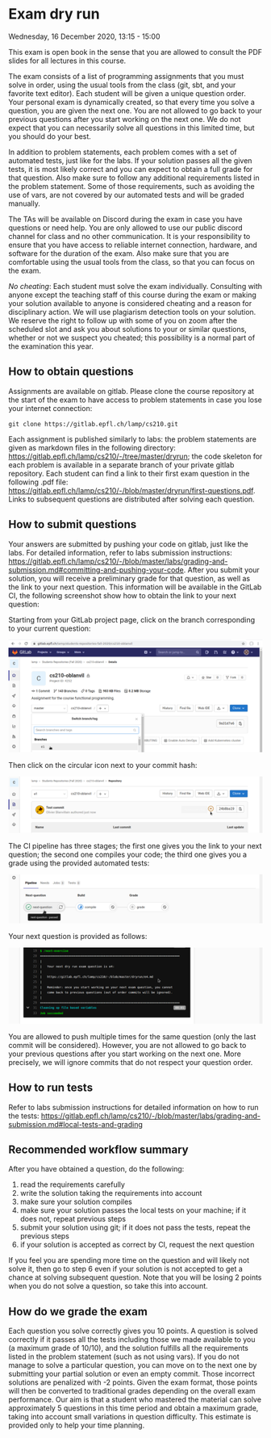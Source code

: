 # Exam dry run

Wednesday, 16 December 2020, 13:15 - 15:00

This exam is open book in the sense that you are allowed to consult the PDF slides for all lectures in this course.

The exam consists of a list of programming assignments that you must solve in order, using the usual tools from the class (git, sbt, and your favorite text editor). Each student will be given a unique question order. Your personal exam is dynamically created, so that every time you solve a question, you are given the next one. You are not allowed to go back to your previous questions after you start working on the next one. We do not expect that you can necessarily solve all questions in this limited time, but you should do your best.

In addition to problem statements, each problem comes with a set of automated tests, just like for the labs. If your solution passes all the given tests, it is most likely correct and you can expect to obtain a full grade for that question. Also make sure to follow any additional requirements listed in the problem statement. Some of those requirements, such as avoiding the use of vars, are not covered by our automated tests and will be graded manually.

The TAs will be available on Discord during the exam in case you have questions or need help. You are only allowed to use our public discord channel for class and no other communication. It is your responsibility to ensure that you have access to reliable internet connection, hardware, and software for the duration of the exam. Also make sure that you are comfortable using the usual tools from the class, so that you can focus on the exam.

*No cheating*: Each student must solve the exam individually. Consulting with anyone except the teaching staff of this course during the exam or making your solution available to anyone is considered cheating and a reason for disciplinary action. We will use plagiarism detection tools on your solution. We reserve the right to follow up with some of you on zoom after the scheduled slot and ask you about solutions to your or similar questions, whether or not we suspect you cheated; this possibility is a normal part of the examination this year.

## How to obtain questions

Assignments are available on gitlab. Please clone the course repository at the start of the exam to have access to problem statements in case you lose your internet connection:

```
git clone https://gitlab.epfl.ch/lamp/cs210.git
```

Each assignment is published similarly to labs: the problem statements are given as markdown files in the following directory: https://gitlab.epfl.ch/lamp/cs210/-/tree/master/dryrun; the code skeleton for each problem is available in a separate branch of your private gitlab repository. Each student can find a link to their first exam question in the following .pdf file: https://gitlab.epfl.ch/lamp/cs210/-/blob/master/dryrun/first-questions.pdf. Links to subsequent questions are distributed after solving each question.

## How to submit questions

Your answers are submitted by pushing your code on gitlab, just like the labs. For detailed information, refer to labs submission instructions: https://gitlab.epfl.ch/lamp/cs210/-/blob/master/labs/grading-and-submission.md#committing-and-pushing-your-code. After you submit your solution, you will receive a preliminary grade for that question, as well as the link to your next question. This information will be available in the GitLab CI, the following screenshot show how to obtain the link to your next question:

Starting from your GitLab project page, click on the branch corresponding to your current question:

![](images/1.png)

Then click on the circular icon next to your commit hash:

![](images/2.png)

The CI pipeline has three stages; the first one gives you the link to your next question; the second one compiles your code; the third one gives you a grade using the provided automated tests:

![](images/3.png)

Your next question is provided as follows:

![](images/4.png)

You are allowed to push multiple times for the same question (only the last commit will be considered). However, you are not allowed to go back to your previous questions after you start working on the next one. More precisely, we will ignore commits that do not respect your question order.

## How to run tests

Refer to labs submission instructions for detailed information on how to run the tests: https://gitlab.epfl.ch/lamp/cs210/-/blob/master/labs/grading-and-submission.md#local-tests-and-grading

## Recommended workflow summary

After you have obtained a question, do the following:

1. read the requirements carefully
2. write the solution taking the requirements into account
3. make sure your solution compiles
4. make sure your solution passes the local tests on your machine; if it does not, repeat previous steps
5. submit your solution using git; if it does not pass the tests, repeat the previous steps
6. if your solution is accepted as correct by CI, request the next question

If you feel you are spending more time on the question and will likely not solve it, then go to step 6 even if your solution is not accepted to get a chance at solving subsequent question. Note that you will be losing 2 points when you do not solve a question, so take this into account.

## How do we grade the exam

Each question you solve correctly gives you 10 points. A question is solved correctly if it passes all the tests including those we made available to you (a maximum grade of 10/10), and the solution fulfills all the requirements listed in the problem statement (such as not using vars). If you do not manage to solve a particular question, you can move on to the next one by submitting your partial solution or even an empty commit. Those incorrect solutions are penalized with -2 points. Given the exam format, those points will then be converted to traditional grades depending on the overall exam performance. Our aim is that a student who mastered the material can solve approximately 5 questions in this time period and obtain a maximum grade, taking into account small variations in question difficulty. This estimate is provided only to help your time planning.
